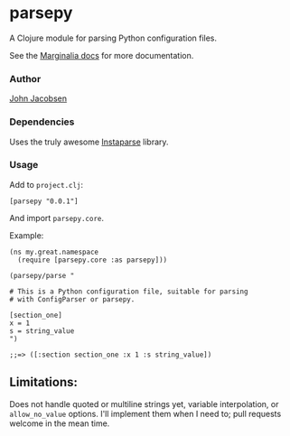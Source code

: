 # parsepy

A Clojure module for parsing Python configuration files.

See the [Marginalia
docs](http://eigenhombre.com/semi-literate-programming/parsepy.html)
for more documentation.

### Author

[John Jacobsen](http://eigenhombre.com)

### Dependencies

Uses the truly awesome [Instaparse](https://github.com/Engelberg/instaparse) library.


### Usage

Add to `project.clj`:

    [parsepy "0.0.1"]

And import `parsepy.core`.

Example:

    (ns my.great.namespace
      (require [parsepy.core :as parsepy]))

    (parsepy/parse "

    # This is a Python configuration file, suitable for parsing 
    # with ConfigParser or parsepy.
    
    [section_one]
    x = 1
    s = string_value
    ")

    ;;=> ([:section section_one :x 1 :s string_value])

## Limitations:

Does not handle quoted or multiline strings yet, variable
interpolation, or `allow_no_value` options. I'll implement them when I
need to; pull requests welcome in the mean time.
